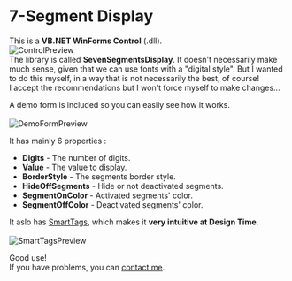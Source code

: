# 7-Segment Display
This is a **VB.NET WinForms Control** (.dll).<br>
![ControlPreview](https://dl.dropboxusercontent.com/s/9ytak1vcg684m2y/SevenSegDisplay.png)
<br>The library is called **SevenSegmentsDisplay**. It doesn't necessarily make much sense, given that we can use fonts with a "digital style". But I wanted to do this myself, in a way that is not necessarily the best, of course!<br>I accept the recommendations but I won't force myself to make changes...

A demo form is included so you can easily see how it works.<br><br>
![DemoFormPreview](https://dl.dropboxusercontent.com/s/1b59ju3pcx91fqn/DemoForm.png)

It has mainly 6 properties :<br>
* **Digits** - The number of digits.
* **Value** - The value to display.
* **BorderStyle** - The segments border style.
* **HideOffSegments** - Hide or not deactivated segments.
* **SegmentOnColor** - Activated segments' color.
* **SegmentOffColor** - Deactivated segments' color.

It aslo has [SmartTags](https://msdn.microsoft.com/en-us/library/ms171829.aspx?f=255&MSPPError=-2147217396), which makes it **very intuitive at Design Time**.<br><br>
![SmartTagsPreview](https://dl.dropboxusercontent.com/s/l59bdn8vig348ae/SmartTags.png)

Good use!<br>
If you have problems, you can [contact me](mailto:corentinleguitariste@hotmail.fr).
